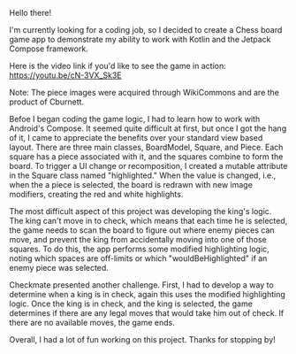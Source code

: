 Hello there!

I'm currently looking for a coding job, so I decided to create a Chess board game app to demonstrate my ability to work with Kotlin and the Jetpack Compose framework. 

Here is the video link if you'd like to see the game in action: https://youtu.be/cN-3VX_Sk3E

Note: The piece images were acquired through WikiCommons and are the product of Cburnett.

Befoe I began coding the game logic, I had to learn how to work with Android's Compose. It seemed quite difficult at first, but once I got the hang of it, I came to appreciate the benefits over your standard view based layout. There are three main classes, BoardModel, Square, and Piece. Each square has a piece associated with it, and the squares combine to form the board. To trigger a UI change or recomposition, I created a mutable attribute in the Square class named "highlighted." When the value is changed, i.e., when the a piece is selected, the board is redrawn with new image modifiers, creating the red and white highlights.

The most difficult aspect of this project was developing the king's logic. The king can't move in to check, which means that each time he is selected, the game needs to scan the board to figure out where enemy pieces can move, and prevent the king from accidentally moving into one of those squares. To do this, the app performs some modified highlighting logic, noting which spaces are off-limits or which "wouldBeHighlighted" if an enemy piece was selected. 

Checkmate presented another challenge. First, I had to develop a way to determine when a king is in check, again this uses the modified highlighting logic. Once the king is in check, and the king is selected, the game determines if there are any legal moves that would take him out of check. If there are no available moves, the game ends. 

Overall, I had a lot of fun working on this project. Thanks for stopping by!
